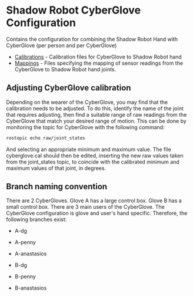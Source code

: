 Shadow Robot CyberGlove Configuration
=====================================

Contains the configuration for combining the Shadow Robot Hand with CyberGlove (per person and per CyberGlove)

* [Calibrations](calibrations) - Calibration files for CyberGlove to Shadow Robot hand
* [Mappings](mappings) - Files specifying the mapping of sensor readings from the CyberGlove to Shadow Robot hand joints.

## Adjusting CyberGlove calibration

Depending on the wearer of the CyberGlove, you may find that the calibration needs to be adjusted. To do this, identify the name of the joint that requires adjusting, then find a suitable range of raw readings from the CyberGlove that match your desired range of motion. This can be done by monitoring the topic for CyberGlove with the following command:
```bash
rostopic echo raw/joint_states
```
And selecting an appropriate minimum and maximum value.
The file cyberglove.cal should then be edited, inserting the new raw values taken from the joint_states topic, to coincide with the calibrated minimum and maximum values of that joint, in degrees. 

## Branch naming convention

There are 2 CyberGloves. Glove A has a large control box. Glove B has a small control box.
There are 3 main users of the CyberGlove. The CyberGlove configuration is glove and user's hand specific.
Therefore, the following branches exist:

* A-dg
* A-penny
* A-anastasios

* B-dg
* B-penny
* B-anastasios
